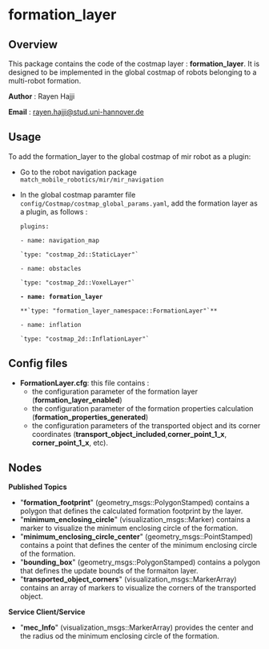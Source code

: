 # formation_layer

## Overview

This package contains the code of the costmap layer : **formation_layer**. It is designed to be implemented in the global costmap of robots belonging to a multi-robot formation.  

**Author** : Rayen Hajji 

**Email** : rayen.hajji@stud.uni-hannover.de

## Usage

To add the formation_layer to the global costmap of mir robot as a plugin:
* Go to the robot navigation package `match_mobile_robotics/mir/mir_navigation` 
* In the global costmap paramter file `config/Costmap/costmap_global_params.yaml`, add the formation layer as a plugin, as follows :   
  
  `plugins:` 

    `- name: navigation_map`

      `type: "costmap_2d::StaticLayer"`

    `- name: obstacles`

      `type: "costmap_2d::VoxelLayer"`

    **`- name: formation_layer`**

      **`type: "formation_layer_namespace::FormationLayer"`**
      
    `- name: inflation`

      `type: "costmap_2d::InflationLayer"` 

## Config files

* **FormationLayer.cfg**: this file contains : 
    * the configuration parameter of the formation layer (**formation_layer_enabled**)
    * the configuration parameter of the formation properties calculation (**formation_properties_generated**)
    * the configuration parameters of the transported object and its corner coordinates (**transport_object_included**,**corner_point_1_x**,  **corner_point_1_x**, etc). 

## Nodes

**Published Topics**

* "**formation_footprint**" (geometry_msgs::PolygonStamped)
    contains a polygon that defines the calculated formation footprint by the layer.
* "**minimum_enclosing_circle**" (visualization_msgs::Marker)
    contains a marker to visualize the minimum enclosing circle of the formation.
* "**minimum_enclosing_circle_center**" (geometry_msgs::PointStamped)
    contains a point that defines the center of the minimum enclosing circle of the formation.    
* "**bounding_box**" (geometry_msgs::PolygonStamped)
    contains a polygon that defines the update bounds of the formaiton layer.
* "**transported_object_corners**" (visualization_msgs::MarkerArray)
    contains an array of markers to visualize the corners of the transported object.

**Service Client/Service**
* "**mec_Info**" (visualization_msgs::MarkerArray)
    provides the center and the radius od the minimum enclosing circle of the formation.

